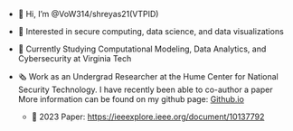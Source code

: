 - 👋 Hi, I’m @VoW314/shreyas21(VTPID)
- 👀 Interested in secure computing, data science, and data visualizations
- 🌱 Currently Studying Computational Modeling, Data Analytics, and Cybersecurity at Virginia Tech
- 🗞️ Work as an Undergrad Researcher at the Hume Center for National Security Technology. I have recently been able to co-author a paper
      More information can be found on my github page: [Github.io](https://vow314.github.io/) 

  - 📰 2023 Paper: https://ieeexplore.ieee.org/document/10137792


<!---
VoW314/VoW314 is a ✨ special ✨ repository because its `README.md` (this file) appears on your GitHub profile.
You can click the Preview link to take a look at your changes.
--->
